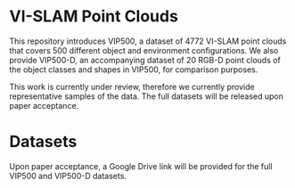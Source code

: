 # VI-SLAM Point Clouds
This repository introduces VIP500, a dataset of 4772 VI-SLAM point clouds that covers 500 different object and environment configurations. We also provide VIP500-D, an accompanying dataset of 20 RGB-D point clouds of the object classes and shapes in VIP500, for comparison purposes.

This work is currently under review, therefore we currently provide representative samples of the data. The full datasets will be released upon paper acceptance.

# Datasets
Upon paper acceptance, a Google Drive link will be provided for the full VIP500 and VIP500-D datasets. 
